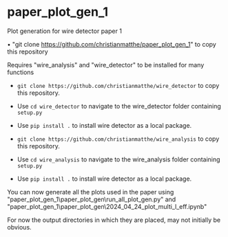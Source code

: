 # paper_plot_gen_1
Plot generation for wire detector paper 1

• "git clone https://github.com/christianmatthe/paper_plot_gen_1" to copy this repository

Requires "wire_analysis" and "wire_detector" to be installed for many functions

- `git clone https://github.com/christianmatthe/wire_detector` to copy this repository.

- Use `cd wire_detector` to navigate to the wire_detector folder containing `setup.py`

- Use `pip install .` to install wire detector as a local package.


- `git clone https://github.com/christianmatthe/wire_analysis` to copy this repository.

- Use `cd wire_analysis` to navigate to the wire_analysis folder containing `setup.py`

- Use `pip install .` to install wire detector as a local package.


You can now generate all the plots used in the paper using "paper_plot_gen_1\paper_plot_gen\run_all_plot_gen.py" and "paper_plot_gen_1\paper_plot_gen\2024_04_24_plot_multi_l_eff.ipynb"

For now the output directories in which  they are placed, may not initially be obvious.
